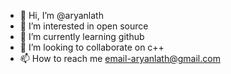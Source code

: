 - 👋 Hi, I’m @aryanlath
- 👀 I’m interested in open source
- 🌱 I’m currently learning github
- 💞️ I’m looking to collaborate on c++
- 📫 How to reach me email-aryanlath@gmail.com

<!---
aryanlath/aryanlath is a ✨ special ✨ repository because its `README.md` (this file) appears on your GitHub profile.
You can click the Preview link to take a look at your changes.
--->
